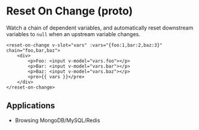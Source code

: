 # Reset On Change (proto)

Watch a chain of dependent variables, and automatically reset
downstream variables to `null` when an upstream variable changes.

```vue
<reset-on-change v-slot="vars" :vars="{foo:1,bar:2,baz:3}" chain="foo,bar,baz">
    <div>
        <p>Foo: <input v-model="vars.foo"></p>
        <p>Bar: <input v-model="vars.bar"></p>
        <p>Baz: <input v-model="vars.baz"></p>
        <pre>{{ vars }}</pre>
    </div>
</reset-on-change>
```

## Applications

- Browsing MongoDB/MySQL/Redis
